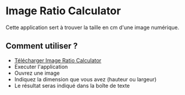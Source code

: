 # Image Ratio Calculator
 
Cette application sert à trouver la taille en cm d'une image numérique.

## Comment utiliser ?

- [Télécharger Image Ratio Calculator](https://github.com/Romathom/Image-Ratio-Calculator/blob/main/dist/ImageRatioCalculator.exe)
- Executer l'application
- Ouvrez une image
- Indiquez la dimension que vous avez (hauteur ou largeur)
- Le résultat seras indiqué dans la boîte de texte

